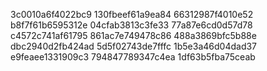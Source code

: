 3c0010a6f4022bc9
130fbeef61a9ea84
66312987f4010e52
b8f7f61b6595312e
04cfab3813c3fe33
77a87e6cd0d57d78
c4572c741af61795
861ac7e749478c86
488a3869bfc5b88e
dbc2940d2fb424ad
5d5f02743de7fffc
1b5e3a46d04dad37
e9feaee1331909c3
794847789347c4ea
1df63b5fba75ceab
